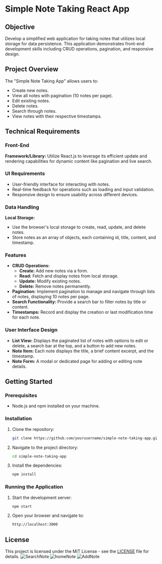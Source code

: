 # Simple Note Taking React App

## Objective

Develop a simplified web application for taking notes that utilizes local storage for data persistence. This application demonstrates front-end development skills including CRUD operations, pagination, and responsive design.

## Project Overview

The "Simple Note Taking App" allows users to:

- Create new notes.
- View all notes with pagination (10 notes per page).
- Edit existing notes.
- Delete notes.
- Search through notes.
- View notes with their respective timestamps.

## Technical Requirements

### Front-End

**Framework/Library:** Utilize React.js to leverage its efficient update and rendering capabilities for dynamic content like pagination and live search.

### UI Requirements

- User-friendly interface for interacting with notes.
- Real-time feedback for operations such as loading and input validation.
- Responsive design to ensure usability across different devices.

### Data Handling

**Local Storage:**

- Use the browser's local storage to create, read, update, and delete notes.
- Store notes as an array of objects, each containing id, title, content, and timestamp.

### Features

- **CRUD Operations:**
  - **Create:** Add new notes via a form.
  - **Read:** Fetch and display notes from local storage.
  - **Update:** Modify existing notes.
  - **Delete:** Remove notes permanently.
- **Pagination:** Implement pagination to manage and navigate through lists of notes, displaying 10 notes per page.
- **Search Functionality:** Provide a search bar to filter notes by title or content.
- **Timestamps:** Record and display the creation or last modification time for each note.

### User Interface Design

- **List View:** Displays the paginated list of notes with options to edit or delete, a search bar at the top, and a button to add new notes.
- **Note Item:** Each note displays the title, a brief content excerpt, and the timestamp.
- **Note Form:** A modal or dedicated page for adding or editing note details.

## Getting Started

### Prerequisites

- Node.js and npm installed on your machine.

### Installation

1. Clone the repository:
   ```sh
   git clone https://github.com/yourusername/simple-note-taking-app.git
   ```
2. Navigate to the project directory:
   ```sh
   cd simple-note-taking-app
   ```
3. Install the dependencies:
   ```sh
   npm install
   ```

### Running the Application

1. Start the development server:
   ```sh
   npm start
   ```
2. Open your browser and navigate to:
   ```sh
   http://localhost:3000
   ```
## License

This project is licensed under the MIT License - see the [LICENSE](LICENSE) file for details.
![SearchNote](https://github.com/user-attachments/assets/50ef0635-2ed9-43a9-9056-dad36d2e0518)
![homeNote](https://github.com/user-attachments/assets/fc918e15-c70f-4761-a1c5-7bc3aba8697a)
![AddNote](https://github.com/user-attachments/assets/4551ad7b-6ae3-44ea-a9d9-71a84801d718)

